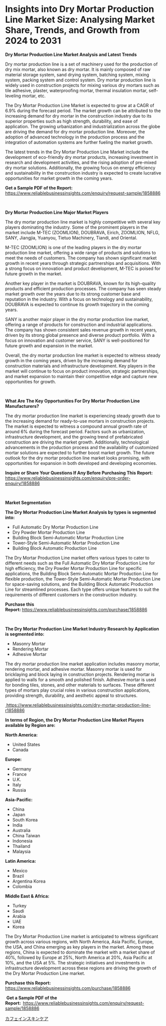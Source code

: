 <p><h1>Insights into Dry Mortar Production Line Market Size: Analysing Market Share, Trends, and Growth from 2024 to 2031</h1></p><p><strong>Dry Mortar Production Line Market Analysis and Latest Trends</strong></p>
<p><p>Dry mortar production line is a set of machinery used for the production of dry mix mortar, also known as dry mortar. It is mainly composed of raw material storage system, sand drying system, batching system, mixing system, packing system and control system. Dry mortar production line is widely used in construction projects for mixing various dry mortars such as tile adhesive, plaster, waterproofing mortar, thermal insulation mortar, self-leveling mortar, etc.</p><p>The Dry Mortar Production Line Market is expected to grow at a CAGR of 6.9% during the forecast period. The market growth can be attributed to the increasing demand for dry mortar in the construction industry due to its superior properties such as high strength, durability, and ease of application. The growing urbanization and industrialization across the globe are driving the demand for dry mortar production line. Moreover, the adoption of advanced technology in the production process and the integration of automation systems are further fueling the market growth.</p><p>The latest trends in the Dry Mortar Production Line Market include the development of eco-friendly dry mortar products, increasing investment in research and development activities, and the rising adoption of pre-mixed dry mortar solutions. Additionally, the growing focus on energy efficiency and sustainability in the construction industry is expected to create lucrative opportunities for market growth in the coming years.</p></p>
<p><strong>Get a Sample PDF of the Report:&nbsp;</strong> <a href="https://www.reliablebusinessinsights.com/enquiry/request-sample/1858886">https://www.reliablebusinessinsights.com/enquiry/request-sample/1858886</a></p>
<p>&nbsp;</p>
<p><strong>Dry Mortar Production Line Major Market Players</strong></p>
<p><p>The dry mortar production line market is highly competitive with several key players dominating the industry. Some of the prominent players in the market include M-TEC (ZOOMLION), DOUBRAVA, Eirich, ZOOMLION, NFLG, SANY, Jiangjia, Yuanyou, Tietuo Machinery, Tiandi, and Oriental.</p><p>M-TEC (ZOOMLION) is one of the leading players in the dry mortar production line market, offering a wide range of products and solutions to meet the needs of customers. The company has shown significant market growth in recent years through strategic partnerships and acquisitions. With a strong focus on innovation and product development, M-TEC is poised for future growth in the market.</p><p>Another key player in the market is DOUBRAVA, known for its high-quality products and efficient production processes. The company has seen steady market growth over the years due to its strong customer base and reputation in the industry. With a focus on technology and sustainability, DOUBRAVA is expected to continue its growth trajectory in the coming years.</p><p>SANY is another major player in the dry mortar production line market, offering a range of products for construction and industrial applications. The company has shown consistent sales revenue growth in recent years, driven by its strong global presence and diverse product portfolio. With a focus on innovation and customer service, SANY is well-positioned for future growth and expansion in the market.</p><p>Overall, the dry mortar production line market is expected to witness steady growth in the coming years, driven by the increasing demand for construction materials and infrastructure development. Key players in the market will continue to focus on product innovation, strategic partnerships, and market expansion to maintain their competitive edge and capture new opportunities for growth.</p></p>
<p>&nbsp;</p>
<p><strong>What Are The Key Opportunities For Dry Mortar Production Line Manufacturers?</strong></p>
<p><p>The dry mortar production line market is experiencing steady growth due to the increasing demand for ready-to-use mortars in construction projects. The market is expected to witness a compound annual growth rate of around 6% during the forecast period. Factors such as urbanization, infrastructure development, and the growing trend of prefabricated construction are driving the market growth. Additionally, technological advancements in the production process and the availability of customized mortar solutions are expected to further boost market growth. The future outlook for the dry mortar production line market looks promising, with opportunities for expansion in both developed and developing economies.</p></p>
<p><strong>Inquire or Share Your Questions If Any Before Purchasing This Report:</strong> <a href="https://www.reliablebusinessinsights.com/enquiry/pre-order-enquiry/1858886">https://www.reliablebusinessinsights.com/enquiry/pre-order-enquiry/1858886</a></p>
<p>&nbsp;</p>
<p><strong>Market Segmentation</strong></p>
<p><strong>The Dry Mortar Production Line Market Analysis by types is segmented into:</strong></p>
<p><ul><li>Full Automatic Dry Mortar Production Line</li><li>Dry Powder Mortar Production Line</li><li>Building Block Semi-Automatic Mortar Production Line</li><li>Tower-Style Semi-Automatic Mortar Production Line</li><li>Building Block Automatic Production Line</li></ul></p>
<p><p>The Dry Mortar Production Line market offers various types to cater to different needs such as the Full Automatic Dry Mortar Production Line for high efficiency, the Dry Powder Mortar Production Line for specific applications, the Building Block Semi-Automatic Mortar Production Line for flexible production, the Tower-Style Semi-Automatic Mortar Production Line for space-saving solutions, and the Building Block Automatic Production Line for streamlined processes. Each type offers unique features to suit the requirements of different customers in the construction industry.</p></p>
<p><strong>Purchase this Report:&nbsp;</strong><a href="https://www.reliablebusinessinsights.com/purchase/1858886">https://www.reliablebusinessinsights.com/purchase/1858886</a></p>
<p>&nbsp;</p>
<p><strong>The Dry Mortar Production Line Market Industry Research by Application is segmented into:</strong></p>
<p><ul><li>Masonry Mortar</li><li>Rendering Mortar</li><li>Adhesive Mortar</li></ul></p>
<p><p>The dry mortar production line market application includes masonry mortar, rendering mortar, and adhesive mortar. Masonry mortar is used for bricklaying and block laying in construction projects. Rendering mortar is applied to walls for a smooth and polished finish. Adhesive mortar is used for bonding tiles, stones, and other materials to surfaces. These different types of mortars play crucial roles in various construction applications, providing strength, durability, and aesthetic appeal to structures.</p></p>
<p><a href="https://www.reliablebusinessinsights.com/dry-mortar-production-line-r1858886">&nbsp;https://www.reliablebusinessinsights.com/dry-mortar-production-line-r1858886</a></p>
<p><strong>In terms of Region, the Dry Mortar Production Line Market Players available by Region are:</strong></p>
<p>
    <p> <strong> North America: </strong>
        <ul>
            <li>United States</li>
            <li>Canada</li>
        </ul>
        </p> 
    <p> <strong> Europe: </strong>
        <ul>
            <li>Germany</li>
            <li>France</li>
            <li>U.K.</li>
            <li>Italy</li>
            <li>Russia</li>
        </ul>
        </p> 
    <p> <strong> Asia-Pacific: </strong>
        <ul>
            <li>China</li>
            <li>Japan</li>
            <li>South Korea</li>
            <li>India</li>
            <li>Australia</li>
            <li>China Taiwan</li>
            <li>Indonesia</li>
            <li>Thailand</li>
            <li>Malaysia</li>
        </ul>
        </p> 
    <p> <strong> Latin America: </strong>
        <ul>
            <li>Mexico</li>
            <li>Brazil</li>
            <li>Argentina Korea</li>
            <li>Colombia</li>
        </ul>
        </p> 
    <p> <strong> Middle East & Africa: </strong>
        <ul>
            <li>Turkey</li>
            <li>Saudi</li>
            <li>Arabia</li>
            <li>UAE</li>
            <li>Korea</li>
        </ul>
    </p>
    </p>
<p><p>The Dry Mortar Production Line market is anticipated to witness significant growth across various regions, with North America, Asia Pacific, Europe, the USA, and China emerging as key players in the market. Among these regions, China is expected to dominate the market with a market share of 40%, followed by Europe at 25%, North America at 20%, Asia Pacific at 10%, and the USA at 5%. The strategic initiatives and investments in infrastructure development across these regions are driving the growth of the Dry Mortar Production Line market.</p></p>
<p><strong>Purchase this Report: </strong><a href="https://www.reliablebusinessinsights.com/purchase/1858886">https://www.reliablebusinessinsights.com/purchase/1858886</a></p>
<p>&nbsp;<strong>Get a Sample PDF of the Report:&nbsp;&nbsp;</strong><a href="https://www.reliablebusinessinsights.com/enquiry/request-sample/1858886">https://www.reliablebusinessinsights.com/enquiry/request-sample/1858886</a></p>
<p><strong></strong></p>
<p><p><a href="https://github.com/ycmtqqhvk3273/Market-Research-Report-List-3/blob/main/25233352743.md">カフェインスキンケア</a></p></p>